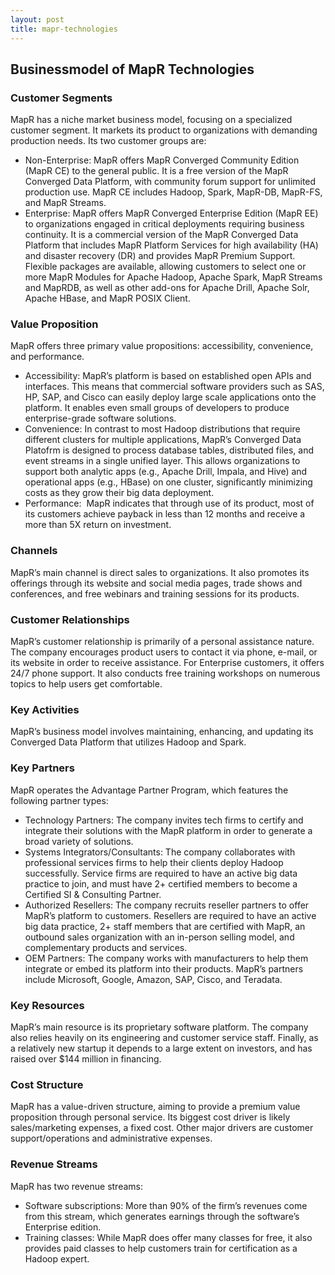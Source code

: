 ```yaml
---
layout: post
title: mapr-technologies
---
```


Businessmodel of MapR Technologies
-----------------------------------

### Customer Segments

MapR has a niche market business model, focusing on a specialized customer segment. It markets its product to organizations with demanding production needs. Its two customer groups are:

 * Non-Enterprise: MapR offers MapR Converged Community Edition (MapR CE) to the general public. It is a free version of the MapR Converged Data Platform, with community forum support for unlimited production use. MapR CE includes Hadoop, Spark, MapR-DB, MapR-FS, and MapR Streams.
* Enterprise: MapR offers MapR Converged Enterprise Edition (MapR EE) to organizations engaged in critical deployments requiring business continuity. It is a commercial version of the MapR Converged Data Platform that includes MapR Platform Services for high availability (HA) and disaster recovery (DR) and provides MapR Premium Support. Flexible packages are available, allowing customers to select one or more MapR Modules for Apache Hadoop, Apache Spark, MapR Streams and MapRDB, as well as other add-ons for Apache Drill, Apache Solr, Apache HBase, and MapR POSIX Client.
 ### Value Proposition

MapR offers three primary value propositions: accessibility, convenience, and performance.

 * Accessibility: MapR’s platform is based on established open APIs and interfaces. This means that commercial software providers such as SAS, HP, SAP, and Cisco can easily deploy large scale applications onto the platform. It enables even small groups of developers to produce enterprise-grade software solutions.
* Convenience: In contrast to most Hadoop distributions that require different clusters for multiple applications, MapR’s Converged Data Platofrm is designed to process database tables, distributed files, and event streams in a single unified layer. This allows organizations to support both analytic apps (e.g., Apache Drill, Impala, and Hive) and operational apps (e.g., HBase) on one cluster, significantly minimizing costs as they grow their big data deployment.
* Performance:  MapR indicates that through use of its product, most of its customers achieve payback in less than 12 months and receive a more than 5X return on investment.
 ### Channels

MapR’s main channel is direct sales to organizations. It also promotes its offerings through its website and social media pages, trade shows and conferences, and free webinars and training sessions for its products.

### Customer Relationships

MapR’s customer relationship is primarily of a personal assistance nature. The company encourages product users to contact it via phone, e-mail, or its website in order to receive assistance. For Enterprise customers, it offers 24/7 phone support. It also conducts free training workshops on numerous topics to help users get comfortable.

### Key Activities

MapR’s business model involves maintaining, enhancing, and updating its Converged Data Platform that utilizes Hadoop and Spark.

### Key Partners

MapR operates the Advantage Partner Program, which features the following partner types:

 * Technology Partners: The company invites tech firms to certify and integrate their solutions with the MapR platform in order to generate a broad variety of solutions.
* Systems Integrators/Consultants: The company collaborates with professional services firms to help their clients deploy Hadoop successfully. Service firms are required to have an active big data practice to join, and must have 2+ certified members to become a Certified SI & Consulting Partner.
* Authorized Resellers: The company recruits reseller partners to offer MapR’s platform to customers. Resellers are required to have an active big data practice, 2+ staff members that are certified with MapR, an outbound sales organization with an in-person selling model, and complementary products and services.
* OEM Partners: The company works with manufacturers to help them integrate or embed its platform into their products.
 MapR’s partners include Microsoft, Google, Amazon, SAP, Cisco, and Teradata.

### Key Resources

MapR’s main resource is its proprietary software platform. The company also relies heavily on its engineering and customer service staff. Finally, as a relatively new startup it depends to a large extent on investors, and has raised over $144 million in financing.

### Cost Structure

MapR has a value-driven structure, aiming to provide a premium value proposition through personal service. Its biggest cost driver is likely sales/marketing expenses, a fixed cost. Other major drivers are customer support/operations and administrative expenses.

### Revenue Streams

MapR has two revenue streams:

 * Software subscriptions: More than 90% of the firm’s revenues come from this stream, which generates earnings through the software’s Enterprise edition.
* Training classes: While MapR does offer many classes for free, it also provides paid classes to help customers train for certification as a Hadoop expert.
